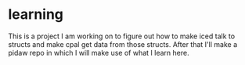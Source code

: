 # learning

This is a project I am working on to figure out how to make iced talk to structs and make cpal get data from those structs. After that I'll make a pidaw repo in which I will make use of what I learn here.